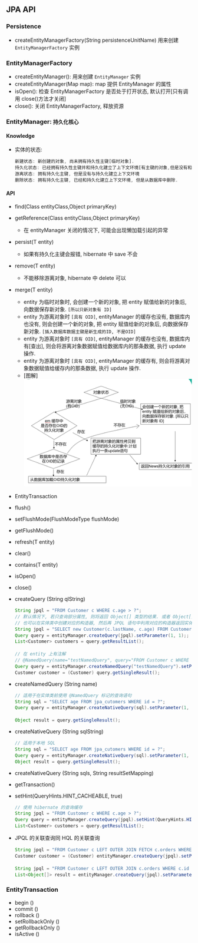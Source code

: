 ## JPA API

### Persistence

- createEntityManagerFactory(String persistenceUnitName) 用来创建 `EntityManagerFactory` 实例

### EntityManagerFactory

- createEntityManager(): 用来创建 `EntityManager` 实例
- createEntityManager(Map map): map 提供 EntityManager 的属性
- isOpen(): 检查 EntityManagerFactory 是否处于打开状态, 默认打开[只有调用 close()方法才关闭]
- close(): 关闭 EntityManagerFactory, 释放资源

### EntityManager: `持久化核心`

#### Knowledge

- 实体的状态:

  ```js
  新建状态: 新创建的对象, 尚未拥有持久性主键[临时对象].
  持久化状态: 已经拥有持久性主键并和持久化建立了上下文环境[有主键的对象,但是没有和数据库关系]
  游离状态: 拥有持久化主键, 但是没有与持久化建立上下文环境
  删除状态: 拥有持久化主键, 已经和持久化建立上下文环境, 但是从数据库中删除.
  ```

#### API

- find(Class<T> entityClass,Object primaryKey)
- getReference(Class<T> entityClass,Object primaryKey)
  - 在 entityManager 关闭的情况下, 可能会出现懒加载引起的异常
- persist(T entity)
  - 如果有持久化主键会报错, hibernate 中 save 不会
- remove(T entity)
  - 不能移除游离对象, hibernate 中 delete 可以
- merge(T entity)
  - entity 为临时对象时, 会创建一个新的对象, 把 entity 赋值给新的对象后, 向数据保存新对象. `[所以只新对象有 ID]`
  - entity 为游离对象时 `[具有 OID]`, entityManager 的缓存也没有, 数据库内也没有, 则会创建一个新的对象, 把 entity 赋值给新的对象后, 向数据保存新对象. `[插入数据库数据主键是新生成的ID, 不是OID]`
  - entity 为游离对象时 `[具有 OID]`, entityManager 的缓存也没有, 数据库内有[查出], 则会将游离对象数据赋值给数据库内的那条数据, 执行 update 操作.
  - entity 为游离对象时 `[具有 OID]`, entityManager 的缓存有, 则会将游离对象数据赋值给缓存内的那条数据, 执行 update 操作.
  - [图解]
    ![avatar](/static/image/jpa/JPA-merge.png)
- EntityTransaction
- flush()
- setFlushMode(FlushModeType flushMode)
- getFlushMode()
- refresh(T entity)
- clear()
- contains(T entity)
- isOpen()
- close()
- createQuery (String qlString)

  ```java
  String jpql = "FROM Customer c WHERE c.age > ?";
  // 默认情况下, 若只查询部分属性, 则将返回 Object[] 类型的结果. 或者 Object[] 类型的 List.
  // 也可以在实体类中创建对应的构造器, 然后再 JPQL 语句中利用对应的构造器返回实体类的对象.
  String jpql = "SELECT new Customer(c.lastName, c.age) FROM Customer c WHERE c.id > ?";
  Query query = entityManager.createQuery(jpql).setParameter(1, 1);;
  List<Customer> customers = query.getResultList();

  // 在 entity 上有注解
  // @NamedQuery(name="testNamedQuery", query="FROM Customer c WHERE c.id = ?")
  Query query = entityManager.createNamedQuery("testNamedQuery").setParameter(1, 3);
  Customer customer = (Customer) query.getSingleResult();
  ```

- createNamedQuery (String name)

  ```java
  // 适用于在实体类前使用 @NamedQuery 标记的查询语句
  String sql = "SELECT age FROM jpa_cutomers WHERE id = ?";
  Query query = entityManager.createNativeQuery(sql).setParameter(1, 3);

  Object result = query.getSingleResult();
  ```

- createNativeQuery (String sqlString)

  ```java
  // 适用于本地 SQL
  String sql = "SELECT age FROM jpa_cutomers WHERE id = ?";
  Query query = entityManager.createNativeQuery(sql).setParameter(1, 3);
  Object result = query.getSingleResult();
  ```

- createNativeQuery (String sqls, String resultSetMapping)
- getTransaction()

- setHint(QueryHints.HINT_CACHEABLE, true)

  ```java
  // 使用 hibernate 的查询缓存
  String jpql = "FROM Customer c WHERE c.age > ?";
  Query query = entityManager.createQuery(jpql).setHint(QueryHints.HINT_CACHEABLE, true).setParameter(1, 1);
  List<Customer> customers = query.getResultList();
  ```

- JPQL 的关联查询同 HQL 的关联查询

  ```java
  String jpql = "FROM Customer c LEFT OUTER JOIN FETCH c.orders WHERE c.id = ?";
  Customer customer = (Customer) entityManager.createQuery(jpql).setParameter(1, 12).getSingleResult();

  String jpql = "FROM Customer c LEFT OUTER JOIN c.orders WHERE c.id = ?";
  List<Object[]> result = entityManager.createQuery(jpql).setParameter(1, 12).getResultList();
  ```

### EntityTransaction

- begin ()
- commit ()
- rollback ()
- setRollbackOnly ()
- getRollbackOnly ()
- isActive ()
